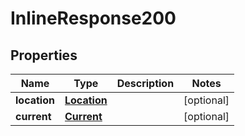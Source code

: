 # InlineResponse200

## Properties
Name | Type | Description | Notes
------------ | ------------- | ------------- | -------------
**location** | [**Location**](Location.md) |  |  [optional]
**current** | [**Current**](Current.md) |  |  [optional]
